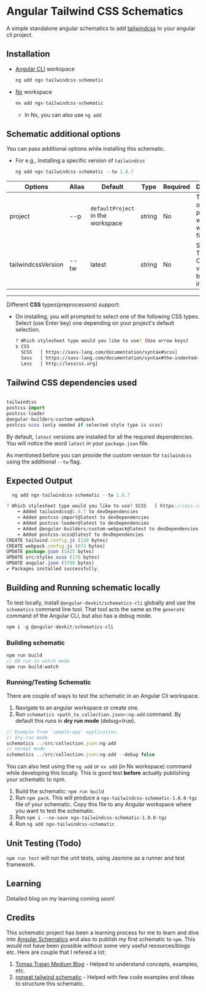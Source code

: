# Angular Tailwind CSS Schematics

A simple standalone angular schematics to add [tailwindcss](https://tailwindcss.com/) to your angular cli project.

## Installation

- [Angular CLI](https://angular.io/cli) workspace

  ```javascript
  ng add ngx-tailwindcss-schematic
  ```

- [Nx](https://nx.dev/angular) workspace

  ```javascript
  nx add ngx-tailwindcss-schematic
  ```

  - In Nx, you can also use `ng add`

## Schematic additional options

You can pass additional options while installing this schematic.

- For e.g., Installing a specific version of `tailwindcss`

  ```javascript
  ng add ngx-tailwindcss-schematic --tw 1.8.7
  ```

| Options            | Alias | Default                           | Type   | Required | Description                                         |
| ------------------ | ----- | --------------------------------- | ------ | -------- | --------------------------------------------------- |
| project            | --p   | `defaultProject` in the workspace | string | No       | The name of the project where we want to add files. |
| tailwindcssVersion | --tw  | latest                            | string | No       | Specific Tailwind CSS version to be installed.      |

---

Different **CSS** types(preprocessors) support:

- On installing, you will prompted to select one of the following CSS types. Select (use Enter key) one depending on your project's default selection.

  ```sh
  ? Which stylesheet type would you like to use? (Use arrow keys)
  ❯ CSS
    SCSS   [ https://sass-lang.com/documentation/syntax#scss]
    Sass   [ https://sass-lang.com/documentation/syntax#the-indented-syntax]
    Less   [ http://lesscss.org]
  ```

## Tailwind CSS dependencies used

```javascript

tailwindcss
postcss-import
postcss-loader
@angular-builders/custom-webpack
postcss-scss (only needed if selected style type is scss)

```

By default, `latest` versions are installed for all the required dependencies. You will notice the word `latest` in your `package.json` file.

As mentioned before you can provide the custom version for `tailwindcss` using the additional `--tw` flag.

## Expected Output

```javascript
  ng add ngx-tailwindcss-schematic --tw 1.8.7
```

```javascript
? Which stylesheet type would you like to use? SCSS   [ https://sass-lang.com/documentation/syntax#scss]
    ➡️ Added tailwindcss@1.8.7 to devDependencies
    ➡️ Added postcss-import@latest to devDependencies
    ➡️ Added postcss-loader@latest to devDependencies
    ➡️ Added @angular-builders/custom-webpack@latest to devDependencies
    ➡️ Added postcss-scss@latest to devDependencies
CREATE tailwind.config.js (228 bytes)
CREATE webpack.config.js (673 bytes)
UPDATE package.json (1425 bytes)
UPDATE src/styles.scss (176 bytes)
UPDATE angular.json (3790 bytes)
✔ Packages installed successfully.
```

## Building and Running schematic locally

To test locally, install `@angular-devkit/schematics-cli` globally and use the `schematics` command line tool. That tool acts the same as the `generate` command of the Angular CLI, but also has a debug mode.

```javascript
npm i -g @angular-devkit/schematics-cli
```

### Building schematic

```javascript
npm run build
// OR run in watch mode
npm run build:watch
```

### Running/Testing Schematic

There are couple of ways to test the schematic in an Angular Cli workspace.

1. Navigate to an angular workspace or create one.
2. Run `schematics <path_to_collection.json>:ng-add` command. By default this runs in **dry run mode** (debug=true).

```javascript
// Example from `sample-app` application.
// dry-run mode
schematics ../src/collection.json:ng-add
// normal mode
schematics ../src/collection.json:ng-add --debug false
```

You can also test using the `ng add` or `nx add` (in Nx workspace) command while developing this locally. This is good test **before** actually publishing your schematic to npm.

1. Build the schematic: `npm run build`
2. Run `npm pack`. This will produce a `ngx-tailwindcss-schematic-1.0.0-tgz` file of your schematic. Copy this file to any Angular workspace where you want to test the schematic.
3. Run `npm i --no-save ngx-tailwindcss-schematic-1.0.0-tgz`
4. Run `ng add ngx-tailwindcss-schematic`

## Unit Testing (Todo)

`npm run test` will run the unit tests, using Jasmine as a runner and test framework.

## Learning

Detailed blog on my learning coming soon!

## Credits

This schematic project has been a learning process for me to learn and dive into [Angular Schematics](https://angular.io/guide/schematics) and also to publish my first schematic to `npm`. This would not have been possible without some very useful resources/blogs etc. Here are couple that I refered a lot:

1. [Tomas Trajan Medium Blog](https://medium.com/@tomastrajan/total-guide-to-custom-angular-schematics-5c50cf90cdb4) - Helped to understand concepts, examples, etc.
2. [ngneat tailwind schematic](https://github.com/ngneat/tailwind) - Helped with few code examples and ideas to structure this schematic.
